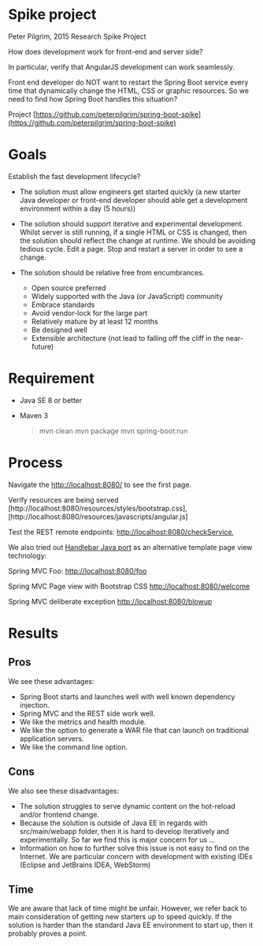 # Spike project

Peter Pilgrim, 2015
Research Spike Project 

How does development work for front-end and server side?

In particular, verify that AngularJS development can work seamlessly. 

Front end developer do NOT want to restart the Spring Boot service every time that dynamically change the HTML, CSS or graphic resources. 
So we need to find how Spring Boot handles this situation?

Project [https://github.com/peterpilgrim/spring-boot-spike](https://github.com/peterpilgrim/spring-boot-spike)

# Goals

Establish the fast development lifecycle?

* The solution must allow engineers get started quickly 
  (a new starter Java developer or front-end developer should able get a development environment within a day (5 hours))

* The solution should support iterative and experimental development. 
    Whilst server is still running, if a single HTML or CSS is changed, then the solution should reflect the change at runtime. 
    We should be avoiding tedious cycle. Edit a page. Stop and restart a server in order to see a change.  

* The solution should be relative free from encumbrances.

    * Open source preferred
    * Widely supported with the Java (or JavaScript) community
    * Embrace standards
    * Avoid vendor-lock for the large part
    * Relatively mature by at least 12 months
    * Be designed well
    * Extensible architecture (not lead to falling off the cliff in the near-future)

# Requirement

* Java SE 8 or better
* Maven 3 


    > mvn clean
    > mvn package
    > mvn spring-boot:run


# Process 

    
Navigate the [http://localhost:8080/](http://localhost:8080/) to see the first page.

Verify resources are being served [http://localhost:8080/resources/styles/bootstrap.css], [http://localhost:8080/resources/javascripts/angular.js]



Test the REST remote endpoints: [http://localhost:8080/checkService](http://localhost:8080/checkService), 

We also tried out [Handlebar Java port](https://github.com/jknack/handlebars.java) as an alternative template page view technology:

Spring MVC Foo: [http://localhost:8080/foo](http://localhost:8080/foo)

Spring MVC Page view with Bootstrap CSS [http://localhost:8080/welcome](http://localhost:8080/welcome)

Spring MVC deliberate exception [http://localhost:8080/blowup](http://localhost:8080/blowup)


# Results

## Pros

We see these advantages:

* Spring Boot starts and launches well with well known dependency injection.
* Spring MVC and the REST side work well.
* We like the metrics and health module.
* We like the option to generate a WAR file that can launch on traditional application servers.
* We like the command line option.

## Cons

We also see these disadvantages:

* The solution struggles to serve dynamic content on the hot-reload and/or frontend change.
* Because the solution is outside of Java EE in regards with src/main/webapp folder, then it is hard to develop iteratively and experimentally. 
So far we find this is major concern for us ...
* Information on how to further solve this issue is not easy to find on the Internet. We are particular concern with development with existing IDEs (Eclipse and JetBrains IDEA, WebStorm) 

## Time

We are aware that lack of time might be unfair. However, we refer back to main consideration of getting new starters up to speed quickly. If the solution is harder than the standard Java EE environment to start up, then it probably proves a point.
